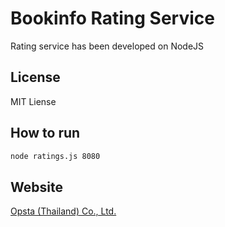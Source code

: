 # Bookinfo Rating Service

Rating service has been developed on NodeJS

## License

MIT Liense

## How to run

```bash
node ratings.js 8080
```

## Website

[Opsta (Thailand) Co., Ltd.](https://www.opsta.co.th)

